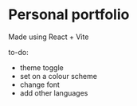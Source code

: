 # Personal portfolio

Made using React + Vite

to-do:

- theme toggle
- set on a colour scheme
- change font
- add other languages
